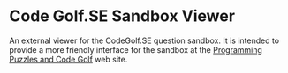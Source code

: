 Code Golf.SE Sandbox Viewer
===========================

An external viewer for the CodeGolf.SE question sandbox. It is intended to
provide a more friendly interface for the sandbox at the [Programming Puzzles
and Code Golf](https://codegolf.stackexchange.com) web site.
